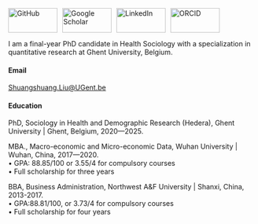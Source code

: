 <div style="display: flex; align-items: center;">
    <!-- GitHub -->
    <a href="https://github.com/ShuangshuangLiu66" target="_blank" style="margin-right: 10px;">
        <img src="https://img.shields.io/badge/-GitHub-6a0dad?logo=github&style=social" alt="GitHub" style="width: 100px; height: 50px;">
    </a>  
    <!-- Google Scholar -->
    <a href="https://scholar.google.com/citations?user=QixTVvQAAAAJ&hl=en&oi=ao" target="_blank" style="margin-right: 10px;">
        <img src="https://img.shields.io/badge/-Google%20Scholar-blue?logo=googlescholar&style=social" alt="Google Scholar" style="width: 100px; height: 50px;">
    </a>  
    <!-- LinkedIn -->
    <a href="https://www.linkedin.com/in/shuangshuang-liu-a6331022a" target="_blank" style="margin-right: 10px;">
        <img src="https://img.shields.io/badge/-LinkedIn-0077B5?logo=linkedin&style=social" alt="LinkedIn" style="width: 100px; height: 50px;">
    </a>  
    <!-- ORCID -->
    <a href="https://orcid.org/0000-0003-3474-4887" target="_blank">
        <img src="https://img.shields.io/badge/-ORCID-A6CE39?logo=orcid&style=social" alt="ORCID" style="width: 100px; height: 50px;">
    </a>
</div>



I am a final-year PhD candidate in Health Sociology with a specialization in quantitative research at Ghent University, Belgium.

#### Email
Shuangshuang.Liu@UGent.be

#### Education  
PhD, Sociology in Health and Demographic Research (Hedera), Ghent University | Ghent, Belgium, 2020—2025.  

MBA., Macro-economic and Micro-economic Data, Wuhan University | Wuhan, China, 2017—2020.  
• GPA: 88.85/100 or 3.55/4 for compulsory courses  
• Full scholarship for three years   

BBA, Business Administration, Northwest A&F University | Shanxi, China, 2013-2017.  
• GPA:88.81/100, or 3.73/4 for compulsory courses  
• Full scholarship for four years  

